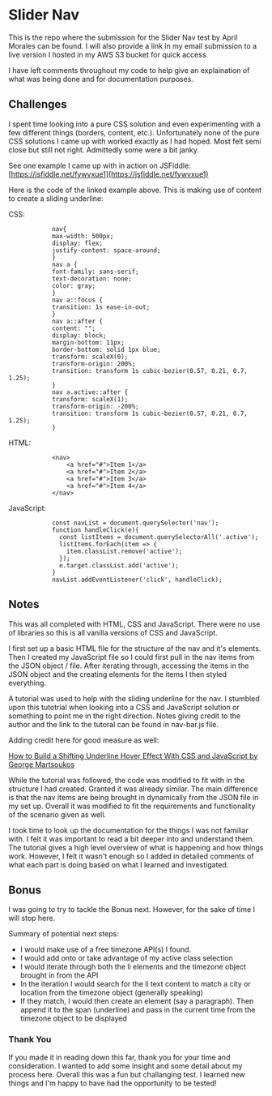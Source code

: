# Slider Nav

This is the repo where the submission for the Slider Nav test by April Morales can be found. I will also provide a link in my email submission to a live version I hosted in my AWS S3 bucket for quick access. 

I have left comments throughout my code to help give an explaination of what was being done and for documentation purposes.

## Challenges

I spent time looking into a pure CSS solution and even experimenting with a few different things (borders, content, etc.). Unfortunately none of the pure CSS solutions I came up with worked exactly as I had hoped. Most felt semi close but still not right. Admittedly some were a bit janky.

See one example I came up with in action on JSFiddle: [https://jsfiddle.net/fywvxue1](https://jsfiddle.net/fywvxue1)

Here is the code of the linked example above. This is making use of content to create a sliding underline:

CSS:

                nav{
                max-width: 500px;
                display: flex;
                justify-content: space-around;
                }
                nav a {
                font-family: sans-serif;
                text-decoration: none;
                color: gray;
                }
                nav a::focus {
                transition: 1s ease-in-out;
                }
                nav a::after {
                content: "";
                display: block;
                margin-bottom: 11px;
                border-bottom: solid 1px blue;
                transform: scaleX(0);
                transform-origin: 200%;
                transition: transform 1s cubic-bezier(0.57, 0.21, 0.7, 1.25);
                }
                nav a.active::after {
                transform: scaleX(1);
                transform-origin: -200%;
                transition: transform 1s cubic-bezier(0.57, 0.21, 0.7, 1.25);
                }

HTML:

                <nav>
                    <a href="#">Item 1</a>
                    <a href="#">Item 2</a>
                    <a href="#">Item 3</a>
                    <a href="#">Item 4</a>
                </nav>

JavaScript:

                const navList = document.querySelector('nav');
                function handleClick(e){
                  const listItems = document.querySelectorAll('.active');
                  listItems.forEach(item => {
                    item.classList.remove('active');
                  });
                  e.target.classList.add('active');
                }
                navList.addEventListener('click', handleClick);
                
## Notes

This was all completed with HTML, CSS and JavaScript. There were no use of libraries so this is all vanilla versions of CSS and JavaScript.

I first set up a basic HTML file for the structure of the nav and it's elements. Then I created my JavaScript file so I could first pull in the nav items from the JSON object / file. After iterating through, accessing the items in the JSON object and the creating elements for the items I then styled everything.

A tutorial was used to help with the sliding underline for the nav. I stumbled upon this tutotrial when looking into a CSS and JavaScript solution or something to point me in the right direction. Notes giving credit to the author and the link to the tutoral can be found in nav-bar.js file.

Adding credit here for good measure as well: 

[How to Build a Shifting Underline Hover Effect With CSS and JavaScript by George Martsoukos](https://webdesign.tutsplus.com/tutorials/how-to-build-a-shifting-underline-hover-effect-with-css-and-javascript--cms-28510)

While the tutorial was followed, the code was modified to fit with in the structure I had created. Granted it was already similar. The main difference is that the nav items are being brought in dynamically from the JSON file in my set up. Overall it was modified to fit the requirements and functionality of the scenario given as well.

I took time to look up the documentation for the things I was not familiar with. I felt it was important to read a bit deeper into and understand them. The tutorial gives a high level overview of what is happening and how things work. However, I felt it wasn't enough so I added in detailed comments of what each part is doing based on what I learned and investigated.

## Bonus
I was going to try to tackle the Bonus next. However, for the sake of time I will stop here. 

Summary of potential next steps: 

- I would make use of a free timezone API(s) I found. 
- I would add onto or take advantage of my active class selection
- I would iterate through both the li elements and the timezone object brought in from the API
- In the iteration I would search for the li text content to match a city or location from the timezone object (generally speaking)
- If they match, I would then create an element (say a paragraph). Then append it to the span (underline) and pass in the current time from the timezone object to be displayed

### Thank You

If you made it in reading down this far, thank you for your time and consideration. I wanted to add some insight and some detail about my process here. Overall this was a fun but challanging test. I learned new things and I'm happy to have had the opportunity to be tested!
